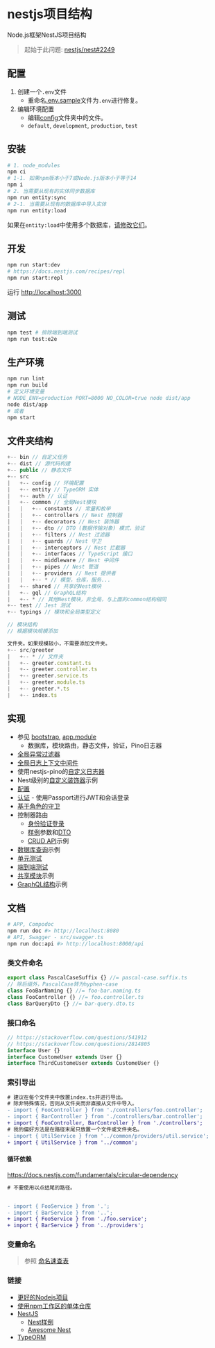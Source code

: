 # nestjs项目结构

Node.js框架NestJS项目结构
> 起始于此问题: [nestjs/nest#2249](https://github.com/nestjs/nest/issues/2249#issuecomment-494734673)

## 配置

1. 创建一个`.env`文件
    - 重命名[.env.sample](.env.sample)文件为`.env`进行修复。
2. 编辑环境配置
    - 编辑[config](src/config)文件夹中的文件。
    - `default`, `development`, `production`, `test`

## 安装

```sh
# 1. node_modules
npm ci
# 1-1. 如果npm版本小于7或Node.js版本小于等于14
npm i
# 2. 当需要从现有的实体同步数据库
npm run entity:sync
# 2-1. 当需要从现有的数据库中导入实体
npm run entity:load
```

如果在`entity:load`中使用多个数据库，[请修改它们](bin/entity.ts#L45)。

## 开发

```sh
npm run start:dev
# https://docs.nestjs.com/recipes/repl
npm run start:repl
```

运行 [http://localhost:3000](http://localhost:3000)

## 测试

```sh
npm test # 排除端到端测试
npm run test:e2e
```

## 生产环境

```sh
npm run lint
npm run build
# 定义环境变量
# NODE_ENV=production PORT=8000 NO_COLOR=true node dist/app
node dist/app
# 或者
npm start
```

## 文件夹结构

```js
+-- bin // 自定义任务
+-- dist // 源代码构建
+-- public // 静态文件
+-- src
|   +-- config // 环境配置
|   +-- entity // TypeORM 实体
|   +-- auth // 认证
|   +-- common // 全局Nest模块
|   |   +-- constants // 常量和枚举
|   |   +-- controllers // Nest 控制器
|   |   +-- decorators // Nest 装饰器
|   |   +-- dto // DTO (数据传输对象) 模式，验证
|   |   +-- filters // Nest 过滤器
|   |   +-- guards // Nest 守卫
|   |   +-- interceptors // Nest 拦截器
|   |   +-- interfaces // TypeScript 接口
|   |   +-- middleware // Nest 中间件
|   |   +-- pipes // Nest 管道
|   |   +-- providers // Nest 提供者
|   |   +-- * // 模型，仓库，服务...
|   +-- shared // 共享的Nest模块
|   +-- gql // GraphQL结构
|   +-- * // 其他Nest模块，非全局，与上面的common结构相同
+-- test // Jest 测试
+-- typings // 模块和全局类型定义

// 模块结构
// 根据模块规模添加

文件夹。如果规模较小，不需要添加文件夹。
+-- src/greeter
|   +-- * // 文件夹
|   +-- greeter.constant.ts
|   +-- greeter.controller.ts
|   +-- greeter.service.ts
|   +-- greeter.module.ts
|   +-- greeter.*.ts
|   +-- index.ts
```

## 实现

- 参见 [bootstrap](src/app.ts), [app.module](src/app.module.ts)
  - 数据库，模块路由，静态文件，验证，Pino日志器
- [全局异常过滤器](src/common/filters/exceptions.filter.ts)
- [全局日志上下文中间件](src/common/middleware/logger-context.middleware.ts)
- 使用nestjs-pino的[自定义日志器](src/config/logger.config.ts)
- Nest级别的[自定义装饰器](src/debug)示例
- [配置](src/config)
- [认证](src/auth) - 使用Passport进行JWT和会话登录
- [基于角色的守卫](src/common/guards/roles.guard.ts)
- 控制器路由
  - [身份验证登录](src/base/controllers/auth.controller.ts)
  - [样例](src/sample/controllers/sample.controller.ts)参数和[DTO](src/sample/dto/sample.dto.ts)
  - [CRUD API](src/sample/controllers/crud.controller.ts)示例
- [数据库查询](src/sample/providers/database.service.ts)示例
- [单元测试](src/sample/providers/crud.service.spec.ts)
- [端到端测试](test/e2e)
- [共享模块](src/shared)示例
- [GraphQL结构](src/gql)示例

## 文档

```sh
# APP, Compodoc
npm run doc #> http://localhost:8080
# API, Swagger - src/swagger.ts
npm run doc:api #> http://localhost:8000/api
```

### 类文件命名

```ts
export class PascalCaseSuffix {} //= pascal-case.suffix.ts
// 除后缀外，PascalCase转为hyphen-case
class FooBarNaming {} //= foo-bar.naming.ts
class FooController {} //= foo.controller.ts
class BarQueryDto {} //= bar-query.dto.ts
```

### 接口命名

```ts
// https://stackoverflow.com/questions/541912
// https://stackoverflow.com/questions/2814805
interface User {}
interface CustomeUser extends User {}
interface ThirdCustomeUser extends CustomeUser {}
```

### 索引导出

```diff
# 建议在每个文件夹中放置index.ts并进行导出。
# 除非特殊情况，否则从文件夹而非直接从文件中导入。
- import { FooController } from './controllers/foo.controller';
- import { BarController } from './controllers/bar.controller';
+ import { FooController, BarController } from './controllers';
# 我的偏好方法是在路径末尾只放置一个文件或文件夹名。
- import { UtilService } from '../common/providers/util.service';
+ import { UtilService } from '../common';
```

#### 循环依赖

<https://docs.nestjs.com/fundamentals/circular-dependency>

```diff
# 不要使用以点结尾的路径。


- import { FooService } from '.';
- import { BarService } from '..';
+ import { FooService } from './foo.service';
+ import { BarService } from '../providers';
```

### 变量命名

> 参照 [命名速查表](https://github.com/kettanaito/naming-cheatsheet)

### 链接

- [更好的Nodejs项目](https://github.com/CatsMiaow/better-nodejs-project)
- [使用npm工作区的单体仓库](https://github.com/CatsMiaow/node-monorepo-workspaces)
- [NestJS](https://docs.nestjs.com)
  - [Nest样例](https://github.com/nestjs/nest/tree/master/sample)
  - [Awesome Nest](https://github.com/nestjs/awesome-nestjs)
- [TypeORM](https://typeorm.io)